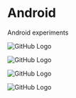 # Android
Android experiments

![GitHub Logo](https://raw.githubusercontent.com/hkbiet/Android/master/NayaWala/Screenshot_2020-05-13-10-22-45-452_com.example.nayawala.jpg)


![GitHub Logo](https://raw.githubusercontent.com/hkbiet/Android/master/NayaWala/Screenshot_2020-05-13-10-23-00-089_com.example.nayawala.jpg)


![GitHub Logo](https://raw.githubusercontent.com/hkbiet/Android/master/NayaWala/Screenshot_2020-05-13-10-23-06-620_com.example.nayawala.jpg)


![GitHub Logo](https://raw.githubusercontent.com/hkbiet/Android/master/NayaWala/Screenshot_2020-05-13-10-23-14-067_com.example.nayawala.jpg)

